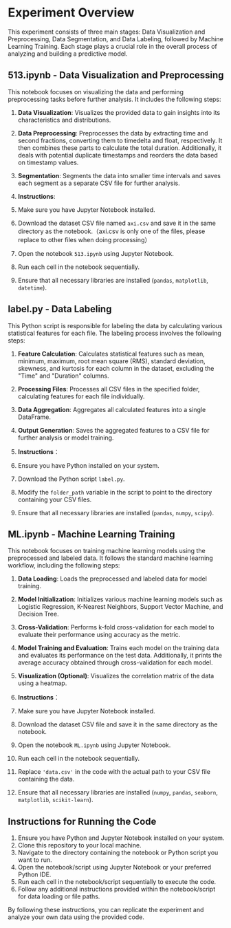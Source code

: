 # Experiment Overview

This experiment consists of three main stages: Data Visualization and Preprocessing, Data Segmentation, and Data Labeling, followed by Machine Learning Training. Each stage plays a crucial role in the overall process of analyzing and building a predictive model.

## 513.ipynb - Data Visualization and Preprocessing

This notebook focuses on visualizing the data and performing preprocessing tasks before further analysis. It includes the following steps:

1. **Data Visualization**: Visualizes the provided data to gain insights into its characteristics and distributions.

2. **Data Preprocessing**: Preprocesses the data by extracting time and second fractions, converting them to timedelta and float, respectively. It then combines these parts to calculate the total duration. Additionally, it deals with potential duplicate timestamps and reorders the data based on timestamp values.

3. **Segmentation**: Segments the data into smaller time intervals and saves each segment as a separate CSV file for further analysis.

4. **Instructions**:
  1. Make sure you have Jupyter Notebook installed.
  2. Download the dataset CSV file named `axi.csv` and save it in the same directory as the notebook.（axi.csv is only one of the files, please replace to other files when doing processing）
  3. Open the notebook `513.ipynb` using Jupyter Notebook.
  4. Run each cell in the notebook sequentially.
  5. Ensure that all necessary libraries are installed (`pandas`, `matplotlib`, `datetime`).



## label.py - Data Labeling

This Python script is responsible for labeling the data by calculating various statistical features for each file. The labeling process involves the following steps:

1. **Feature Calculation**: Calculates statistical features such as mean, minimum, maximum, root mean square (RMS), standard deviation, skewness, and kurtosis for each column in the dataset, excluding the "Time" and "Duration" columns.

2. **Processing Files**: Processes all CSV files in the specified folder, calculating features for each file individually.

3. **Data Aggregation**: Aggregates all calculated features into a single DataFrame.

4. **Output Generation**: Saves the aggregated features to a CSV file for further analysis or model training.

5. **Instructions**：
  1. Ensure you have Python installed on your system.
  2. Download the Python script `label.py`.
  3. Modify the `folder_path` variable in the script to point to the directory containing your CSV files.
  7. Ensure that all necessary libraries are installed (`pandas`, `numpy`, `scipy`).



## ML.ipynb - Machine Learning Training

This notebook focuses on training machine learning models using the preprocessed and labeled data. It follows the standard machine learning workflow, including the following steps:

1. **Data Loading**: Loads the preprocessed and labeled data for model training.

2. **Model Initialization**: Initializes various machine learning models such as Logistic Regression, K-Nearest Neighbors, Support Vector Machine, and Decision Tree.

3. **Cross-Validation**: Performs k-fold cross-validation for each model to evaluate their performance using accuracy as the metric.

4. **Model Training and Evaluation**: Trains each model on the training data and evaluates its performance on the test data. Additionally, it prints the average accuracy obtained through cross-validation for each model.

5. **Visualization (Optional)**: Visualizes the correlation matrix of the data using a heatmap.

6. **Instructions**：
  1. Make sure you have Jupyter Notebook installed.
  2. Download the dataset CSV file and save it in the same directory as the notebook.
  3. Open the notebook `ML.ipynb` using Jupyter Notebook.
  4. Run each cell in the notebook sequentially.
  5. Replace `'data.csv'` in the code with the actual path to your CSV file containing the data.
  6. Ensure that all necessary libraries are installed (`numpy`, `pandas`, `seaborn`, `matplotlib`, `scikit-learn`).


## Instructions for Running the Code

1. Ensure you have Python and Jupyter Notebook installed on your system.
2. Clone this repository to your local machine.
3. Navigate to the directory containing the notebook or Python script you want to run.
4. Open the notebook/script using Jupyter Notebook or your preferred Python IDE.
5. Run each cell in the notebook/script sequentially to execute the code.
6. Follow any additional instructions provided within the notebook/script for data loading or file paths.

By following these instructions, you can replicate the experiment and analyze your own data using the provided code.
